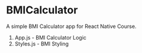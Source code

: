 # BMICalculator
A simple BMI Calculator app for React Native Course.
1. App.js - BMI Calculator Logic
2. Styles.js - BMI Styling
